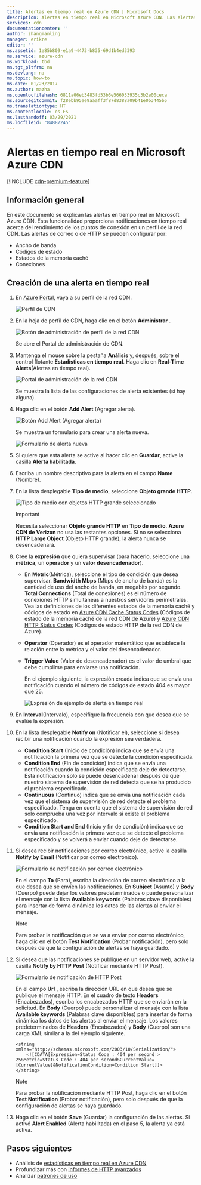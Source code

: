 ```yaml
---
title: Alertas en tiempo real en Azure CDN | Microsoft Docs
description: Alertas en tiempo real en Microsoft Azure CDN. Las alertas en tiempo real proporcionan notificaciones acerca del rendimiento de los puntos de conexión en un perfil de la red CDN.
services: cdn
documentationcenter: ''
author: zhangmanling
manager: erikre
editor: ''
ms.assetid: 1e85b809-e1a9-4473-b835-69d1b4ed3393
ms.service: azure-cdn
ms.workload: tbd
ms.tgt_pltfrm: na
ms.devlang: na
ms.topic: how-to
ms.date: 01/23/2017
ms.author: mazha
ms.openlocfilehash: 6811a06eb3483fd53b6e566033935c3b2e00ceca
ms.sourcegitcommit: f28ebb95ae9aaaff3f87d8388a09b41e0b3445b5
ms.translationtype: HT
ms.contentlocale: es-ES
ms.lasthandoff: 03/29/2021
ms.locfileid: "84887245"
---
```

# <a name="real-time-alerts-in-microsoft-azure-cdn"></a>Alertas en tiempo real en Microsoft Azure CDN
[!INCLUDE [cdn-premium-feature](../../includes/cdn-premium-feature.md)]

## <a name="overview"></a>Información general
En este documento se explican las alertas en tiempo real en Microsoft Azure CDN. Esta funcionalidad proporciona notificaciones en tiempo real acerca del rendimiento de los puntos de conexión en un perfil de la red CDN.  Las alertas de correo o de HTTP se pueden configurar por:

* Ancho de banda
* Códigos de estado
* Estados de la memoria caché
* Conexiones

## <a name="creating-a-real-time-alert"></a>Creación de una alerta en tiempo real
1. En [Azure Portal](https://portal.azure.com), vaya a su perfil de la red CDN.
   
    ![Perfil de CDN](./media/cdn-real-time-alerts/cdn-profile-blade.png)
1. En la hoja de perfil de CDN, haga clic en el botón **Administrar** .
   
    ![Botón de administración de perfil de la red CDN](./media/cdn-real-time-alerts/cdn-manage-btn.png)
   
    Se abre el Portal de administración de CDN.
3. Mantenga el mouse sobre la pestaña **Análisis** y, después, sobre el control flotante **Estadísticas en tiempo real**.  Haga clic en **Real-Time Alerts**(Alertas en tiempo real).
   
    ![Portal de administración de la red CDN](./media/cdn-real-time-alerts/cdn-premium-portal.png)
   
    Se muestra la lista de las configuraciones de alerta existentes (si hay alguna).
4. Haga clic en el botón **Add Alert** (Agregar alerta).
   
    ![Botón Add Alert (Agregar alerta)](./media/cdn-real-time-alerts/cdn-add-alert.png)
   
    Se muestra un formulario para crear una alerta nueva.
   
    ![Formulario de alerta nueva](./media/cdn-real-time-alerts/cdn-new-alert.png)
5. Si quiere que esta alerta se active al hacer clic en **Guardar**, active la casilla **Alerta habilitada**.
6. Escriba un nombre descriptivo para la alerta en el campo **Name** (Nombre).
7. En la lista desplegable **Tipo de medio**, seleccione **Objeto grande HTTP**.
   
    ![Tipo de medio con objetos HTTP grande seleccionado](./media/cdn-real-time-alerts/cdn-http-large.png)
   
   > [!IMPORTANT]
   > Necesita seleccionar **Objeto grande HTTP** en **Tipo de medio**.  **Azure CDN de Verizon** no usa las restantes opciones.  Si no se selecciona **HTTP Large Object** (Objeto HTTP grande), la alerta nunca se desencadenará.
   > 
   > 
8. Cree la **expresión** que quiera supervisar (para hacerlo, seleccione una **métrica**, un **operador** y un **valor desencadenador**).
   
   * En **Metric**(Métrica), seleccione el tipo de condición que desea supervisar.  **Bandwidth Mbps** (Mbps de ancho de banda) es la cantidad de uso del ancho de banda, en megabits por segundo.  **Total Connections** (Total de conexiones) es el número de conexiones HTTP simultáneas a nuestros servidores perimetrales.  Vea las definiciones de los diferentes estados de la memoria caché y códigos de estado en [Azure CDN Cache Status Codes](/previous-versions/azure/mt759237(v=azure.100)) (Códigos de estado de la memoria caché de la red CDN de Azure) y [Azure CDN HTTP Status Codes](/previous-versions/azure/mt759238(v=azure.100)) (Códigos de estado HTTP de la red CDN de Azure).
   * **Operator** (Operador) es el operador matemático que establece la relación entre la métrica y el valor del desencadenador.
   * **Trigger Value** (Valor de desencadenador) es el valor de umbral que debe cumplirse para enviarse una notificación.
     
     En el ejemplo siguiente, la expresión creada indica que se envía una notificación cuando el número de códigos de estado 404 es mayor que 25.
     
     ![Expresión de ejemplo de alerta en tiempo real](./media/cdn-real-time-alerts/cdn-expression.png)
9. En **Interval**(Intervalo), especifique la frecuencia con que desea que se evalúe la expresión.
10. En la lista desplegable **Notify on** (Notificar el), seleccione si desea recibir una notificación cuando la expresión sea verdadera.
    
    * **Condition Start** (Inicio de condición) indica que se envía una notificación la primera vez que se detecte la condición especificada.
    * **Condition End** (Fin de condición) indica que se envía una notificación cuando la condición especificada deje de detectarse. Esta notificación solo se puede desencadenar después de que nuestro sistema de supervisión de red detecta que se ha producido el problema especificado.
    * **Continuous** (Continuo) indica que se envía una notificación cada vez que el sistema de supervisión de red detecte el problema especificado. Tenga en cuenta que el sistema de supervisión de red solo comprueba una vez por intervalo si existe el problema especificado.
    * **Condition Start and End** (Inicio y fin de condición) indica que se envía una notificación la primera vez que se detecte el problema especificado y se volverá a enviar cuando deje de detectarse.
1. Si desea recibir notificaciones por correo electrónico, active la casilla **Notify by Email** (Notificar por correo electrónico).  
    
    ![Formulario de notificación por correo electrónico](./media/cdn-real-time-alerts/cdn-notify-email.png)
    
    En el campo **To** (Para), escriba la dirección de correo electrónico a la que desea que se envíen las notificaciones. En **Subject** (Asunto) y **Body** (Cuerpo) puede dejar los valores predeterminados o puede personalizar el mensaje con la lista **Available keywords** (Palabras clave disponibles) para insertar de forma dinámica los datos de las alertas al enviar el mensaje.
    
    > [!NOTE]
    > Para probar la notificación que se va a enviar por correo electrónico, haga clic en el botón **Test Notification** (Probar notificación), pero solo después de que la configuración de alertas se haya guardado.
    > 
    > 
12. Si desea que las notificaciones se publique en un servidor web, active la casilla **Notify by HTTP Post** (Notificar mediante HTTP Post).
    
    ![Formulario de notificación de HTTP Post](./media/cdn-real-time-alerts/cdn-notify-http.png)
    
    En el campo **Url** , escriba la dirección URL en que desea que se publique el mensaje HTTP. En el cuadro de texto **Headers** (Encabezados), escriba los encabezados HTTP que se enviarán en la solicitud.  En **Body** (Cuerpo) puede personalizar el mensaje con la lista **Available keywords** (Palabras clave disponibles) para insertar de forma dinámica los datos de las alertas al enviar el mensaje.  Los valores predeterminados de **Headers** (Encabezados) y **Body** (Cuerpo) son una carga XML similar a la del ejemplo siguiente.
    
    ```
    <string xmlns="http://schemas.microsoft.com/2003/10/Serialization/">
        <![CDATA[Expression=Status Code : 404 per second > 25&Metric=Status Code : 404 per second&CurrentValue=[CurrentValue]&NotificationCondition=Condition Start]]>
    </string>
    ```
    
    > [!NOTE]
    > Para probar la notificación mediante HTTP Post, haga clic en el botón **Test Notification** (Probar notificación), pero solo después de que la configuración de alertas se haya guardado.
    > 
    > 
13. Haga clic en el botón **Save** (Guardar) la configuración de las alertas.  Si activó **Alert Enabled** (Alerta habilitada) en el paso 5, la alerta ya está activa.

## <a name="next-steps"></a>Pasos siguientes
* Análisis de [estadísticas en tiempo real en Azure CDN](cdn-real-time-stats.md)
* Profundizar más con [informes de HTTP avanzados](cdn-advanced-http-reports.md)
* Analizar [patrones de uso](cdn-analyze-usage-patterns.md)

